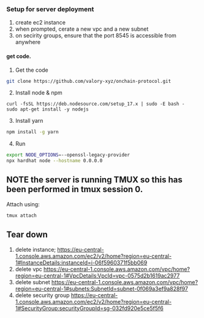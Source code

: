 ### Setup for server deployment
1. create ec2 instance
2. when prompted, cerate a new vpc and a new subnet
3. on secirity groups, ensure that the port 8545 is accessible from anywhere

#### get code.
1. Get the code
```bash
git clone https://github.com/valory-xyz/onchain-protocol.git
```
2. Install node & npm
```
curl -fsSL https://deb.nodesource.com/setup_17.x | sudo -E bash -
sudo apt-get install -y nodejs
```
3. Install yarn
```bash
npm install -g yarn
```
4. Run 
```bash
export NODE_OPTIONS=--openssl-legacy-provider
npx hardhat node --hostname 0.0.0.0
```
## NOTE the server is running TMUX so this has been performed in tmux session 0. 
Attach using:
```bash
tmux attach
```

## Tear down
1. delete instance;
    https://eu-central-1.console.aws.amazon.com/ec2/v2/home?region=eu-central-1#InstanceDetails:instanceId=i-06f5960371f5bb069
2. delete vpc 
   https://eu-central-1.console.aws.amazon.com/vpc/home?region=eu-central-1#VpcDetails:VpcId=vpc-0575d2b1619ac2977
3. delete subnet
    https://eu-central-1.console.aws.amazon.com/vpc/home?region=eu-central-1#subnets:SubnetId=subnet-0f069a3ef9a828f97
4. delete security group
    https://eu-central-1.console.aws.amazon.com/ec2/v2/home?region=eu-central-1#SecurityGroup:securityGroupId=sg-032fd920e5ce5f5f6
